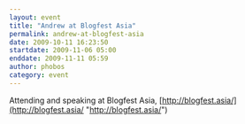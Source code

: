 ```yaml
---
layout: event
title: "Andrew at Blogfest Asia"
permalink: andrew-at-blogfest-asia
date: 2009-10-11 16:23:50
startdate: 2009-11-06 05:00
enddate: 2009-11-11 05:59
author: phobos
category: event
---
```


Attending and speaking at Blogfest Asia, [http://blogfest.asia/](http://blogfest.asia/ "http://blogfest.asia/")
